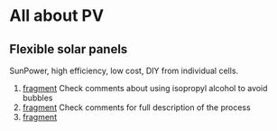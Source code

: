 All about PV
============


Flexible solar panels
---------------------

SunPower, high efficiency, low cost, DIY from individual cells.

1. [fragment](https://www.youtube.com/watch?v=KUU4UvGU8N0&t=2s) Check comments about using isopropyl alcohol to avoid bubbles
2. [fragment](https://www.youtube.com/watch?v=QD5SYrubR_E) Check comments for full description of the process
3. [fragment](https://www.youtube.com/watch?v=AgTDh4T9fro)
